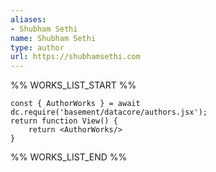 ```yaml
---
aliases:
- Shubham Sethi
name: Shubham Sethi
type: author
url: https://shubhamsethi.com
---
```



%% WORKS_LIST_START %%

```datacorejsx
const { AuthorWorks } = await dc.require('basement/datacore/authors.jsx');
return function View() {
    return <AuthorWorks/>
}
```
%% WORKS_LIST_END %%